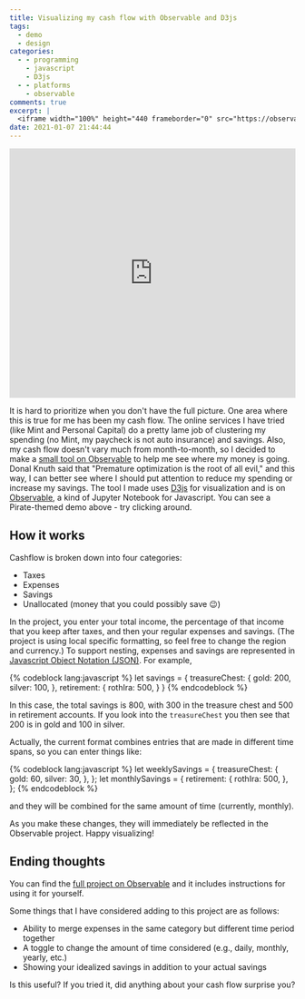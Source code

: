 ```yaml
---
title: Visualizing my cash flow with Observable and D3js
tags:
  - demo
  - design
categories:
  - - programming
    - javascript
    - D3js
  - - platforms
    - observable
comments: true
excerpt: |
  <iframe width="100%" height="440 frameborder="0" src="https://observablehq.com/embed/@audrow/visualizing-cash-flow-demo?cell=treeMap"></iframe>
date: 2021-01-07 21:44:44
---
```


<iframe width="100%" height="440" frameborder="0" 
  src="https://observablehq.com/embed/@audrow/visualizing-cash-flow-demo?cell=treeMap"></iframe>

It is hard to prioritize when you don't have the full picture.
One area where this is true for me has been my cash flow.
The online services I have tried (like Mint and Personal Capital) do a pretty lame job of clustering my spending (no Mint, my paycheck is not auto insurance) and savings.
Also, my cash flow doesn't vary much from month-to-month, so I decided to make a [small tool on Observable](https://observablehq.com/@audrow/visualizing-cash-flow-demo) to help me see where my money is going.
Donal Knuth said that "Premature optimization is the root of all evil," and this way, I can better see where I should put attention to reduce my spending or increase my savings.
The tool I made uses [D3js](https://d3js.org/) for visualization and is on [Observable](https://observablehq.com), a kind of Jupyter Notebook for Javascript.
You can see a Pirate-themed demo above - try clicking around.

## How it works

Cashflow is broken down into four categories:

- Taxes
- Expenses
- Savings
- Unallocated (money that you could possibly save 😉)

In the project, you enter your total income, the percentage of that income that you keep after taxes, and then your regular expenses and savings.
(The project is using local specific formatting, so feel free to change the region and currency.)
To support nesting, expenses and savings are represented in [Javascript Object Notation (JSON)](https://www.json.org/json-en.html).
For example,

{% codeblock lang:javascript %}
let savings = {
  treasureChest: {
    gold: 200,
    silver: 100,
  },
  retirement: {
    rothIra: 500,
  }
}
{% endcodeblock %}

In this case, the total savings is 800, with 300 in the treasure chest and 500 in retirement accounts.
If you look into the `treasureChest` you then see that 200 is in gold and 100 in silver.

Actually, the current format combines entries that are made in different time spans, so you can enter things like:

{% codeblock lang:javascript %}
let weeklySavings = {
  treasureChest: {
    gold: 60,
    silver: 30,
  },
};
let monthlySavings = {
  retirement: {
    rothIra: 500,
  },
};
{% endcodeblock %}

and they will be combined for the same amount of time (currently, monthly).

As you make these changes, they will immediately be reflected in the Observable project.
Happy visualizing!

## Ending thoughts

You can find the [full project on Observable](https://observablehq.com/@audrow/visualizing-cash-flow-demo) and it includes instructions for using it for yourself.

Some things that I have considered adding to this project are as follows:

- Ability to merge expenses in the same category but different time period together
- A toggle to change the amount of time considered (e.g., daily, monthly, yearly, etc.)
- Showing your idealized savings in addition to your actual savings

Is this useful?
If you tried it, did anything about your cash flow surprise you?
